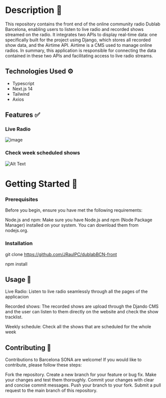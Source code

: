 

# Description 📖


This repository contains the front end of the online community radio Dublab Barcelona, enabling users to listen to live radio and recorded shows streamed on the radio.
It integrates two APIs to display real-time data: one specifically built for the project using Django, which stores all recorded show data, and the Airtime API.
Airtime is a CMS used to manage online radios. In summary, this application is responsible for connecting the data contained in these two APIs and facilitating access to live radio streams.

## Technologies Used ⚙️

- Typescript
- Next.js 14
- Tailwind
- Axios

## Features ✅

### Live Radio

![image](https://cdn.discordapp.com/attachments/392765397910421507/1154170200569167922/title.png)


### Check week scheduled shows

![Alt Text]([https://cdn.discordapp.com/attachments/392765397910421507/1206012367239127133/list-2_1.png?ex=65da758a&is=65c8008a&hm=fc16feb48075c6a07a03766eb6570b380131b41a10fe7149d813bc76c0f99bb9&](https://media.discordapp.net/attachments/392765397910421507/1209892995822915704/Screenshot_2024-02-21_at_16.18.52.png?ex=65e893a8&is=65d61ea8&hm=a57ea3ba397b1df38c55ed8f9f3a14df18a78b94f3c0c405e25410fe54de74fc&=&format=webp&quality=lossless&width=895&height=468))


# Getting Started 💫

### Prerequisites

Before you begin, ensure you have met the following requirements:

Node.js and npm: Make sure you have Node.js and npm (Node Package Manager) installed on your system. You can download them from nodejs.org.

### Installation

git clone https://github.com/JRaulPC/dublabBCN-front

npm install

## Usage 🦾

Live Radio: Listen to live radio seamlessly through all the pages of the applicacion

Recorded shows: The recorded shows are upload through the Djando CMS and the user can listen to them directly on the website and check the show tracklist.

Weekly schedule: Check all the shows that are scheduled for the whole week

## Contributing 🫲

Contributions to Barcelona SONA are welcome! If you would like to contribute, please follow these steps:

Fork the repository.
Create a new branch for your feature or bug fix.
Make your changes and test them thoroughly.
Commit your changes with clear and concise commit messages.
Push your branch to your fork.
Submit a pull request to the main branch of this repository.
